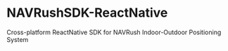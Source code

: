 # NAVRushSDK-ReactNative
Cross-platform ReactNative SDK for NAVRush Indoor-Outdoor Positioning System
